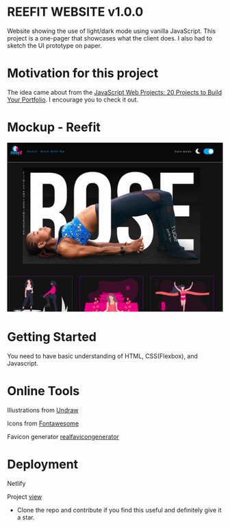 # REEFIT WEBSITE v1.0.0

Website showing the use of light/dark mode using vanilla JavaScript. This project is a one-pager that showcases what the client does. I also had to sketch the UI prototype on paper.

# Motivation for this project

The idea came about from the [JavaScript Web Projects: 20 Projects to Build Your Portfolio](https://academy.zerotomastery.io/p/javascript-projects). I encourage you to check it out.


# Mockup - Reefit

![Fitness instructor](img/snapshot.png)

# Getting Started

You need to have basic understanding of HTML, CSS(Flexbox), and Javascript.

# Online Tools
Illustrations from [Undraw](https://undraw.co/illustrations)

Icons from [Fontawesome](https://fontawesome.com/)

Favicon generator [realfavicongenerator](https://realfavicongenerator.net/)

# Deployment

Netlify

Project [view](https://reefit.netlify.app/)

+ Clone the repo and contribute if you find this useful and definitely give it a star.

